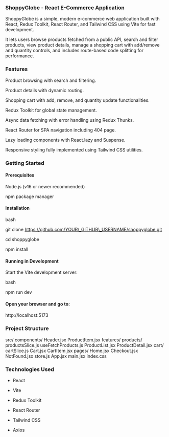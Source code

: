 ### **ShoppyGlobe - React E-Commerce Application**



ShoppyGlobe is a simple, modern e-commerce web application built with React, Redux Toolkit, React Router, and Tailwind CSS using Vite for fast development.

It lets users browse products fetched from a public API, search and filter products, view product details, manage a shopping cart with add/remove and quantity controls, and includes route-based code splitting for performance.



### **Features**



Product browsing with search and filtering.



Product details with dynamic routing.



Shopping cart with add, remove, and quantity update functionalities.



Redux Toolkit for global state management.



Async data fetching with error handling using Redux Thunks.



React Router for SPA navigation including 404 page.



Lazy loading components with React.lazy and Suspense.



Responsive styling fully implemented using Tailwind CSS utilities.



### **Getting Started**



#### **Prerequisites**



Node.js (v16 or newer recommended)

npm package manager



#### **Installation**



bash

git clone https://github.com/YOUR\_GITHUB\_USERNAME/shoppyglobe.git

cd shoppyglobe

npm install



#### **Running in Development**



Start the Vite development server:

bash

npm run dev



#### **Open your browser and go to:**



http://localhost:5173



### **Project Structure**


src/
  components/
    Header.jsx
    ProductItem.jsx
  features/
    products/
      productsSlice.js
      useFetchProducts.js
      ProductList.jsx
      ProductDetail.jsx
    cart/
      cartSlice.js
      Cart.jsx
      CartItem.jsx
  pages/
    Home.jsx
    Checkout.jsx
    NotFound.jsx
  store.js
  App.jsx
  main.jsx
  index.css




### **Technologies Used**



* React



* Vite



* Redux Toolkit



* React Router



* Tailwind CSS



* Axios





